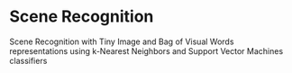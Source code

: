 # Scene Recognition
 
Scene Recognition with Tiny Image and Bag of Visual Words representations using k-Nearest Neighbors and Support Vector Machines classifiers